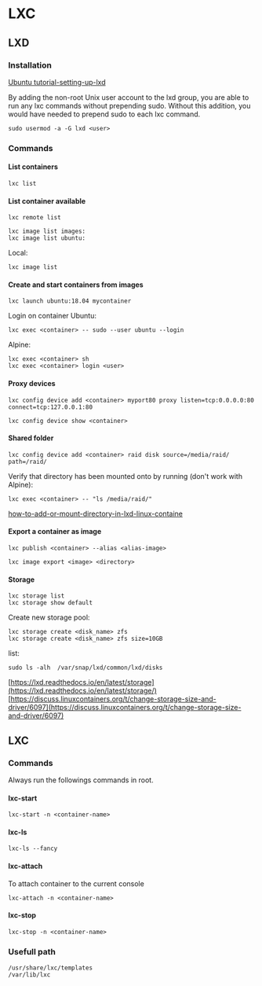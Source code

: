 # LXC

## LXD

### Installation

[Ubuntu tutorial-setting-up-lxd](https://ubuntu.com/tutorials/tutorial-setting-up-lxd-1604-fr)

By adding the non-root Unix user account to the lxd group, you are able to run any lxc commands without prepending sudo. Without this addition, you would have needed to prepend sudo to each lxc command.

```
sudo usermod -a -G lxd <user>
```

### Commands

#### List containers

```
lxc list
```

#### List container available

```
lxc remote list
```
```
lxc image list images:
lxc image list ubuntu:
```

Local:
```
lxc image list
```

#### Create and start containers from images

```
lxc launch ubuntu:18.04 mycontainer
```

Login on container Ubuntu:
```
lxc exec <container> -- sudo --user ubuntu --login
```

Alpine:
```
lxc exec <container> sh
lxc exec <container> login <user>
```

#### Proxy devices

```
lxc config device add <container> myport80 proxy listen=tcp:0.0.0.0:80 connect=tcp:127.0.0.1:80
```
```
lxc config device show <container>
```

#### Shared folder

```
lxc config device add <container> raid disk source=/media/raid/ path=/raid/
```

Verify that directory has been mounted onto <container> by running (don't work with Alpine):
```
lxc exec <container> -- "ls /media/raid/"
```

[how-to-add-or-mount-directory-in-lxd-linux-containe](https://www.cyberciti.biz/faq/how-to-add-or-mount-directory-in-lxd-linux-container/)

#### Export a container as image

```
lxc publish <container> --alias <alias-image>
```
```
lxc image export <image> <directory>
```

#### Storage

```
lxc storage list
lxc storage show default
```

Create new storage pool:
```
lxc storage create <disk_name> zfs
lxc storage create <disk_name> zfs size=10GB
```

list:
```
sudo ls -alh  /var/snap/lxd/common/lxd/disks
```

[https://lxd.readthedocs.io/en/latest/storage](https://lxd.readthedocs.io/en/latest/storage/)  
[https://discuss.linuxcontainers.org/t/change-storage-size-and-driver/6097](https://discuss.linuxcontainers.org/t/change-storage-size-and-driver/6097)

## LXC

### Commands

Always run the followings commands in root.

#### lxc-start

```
lxc-start -n <container-name>
```

#### lxc-ls

```
lxc-ls --fancy
```

#### lxc-attach

To attach container to the current console
```
lxc-attach -n <container-name>
```

#### lxc-stop

```
lxc-stop -n <container-name>
```

### Usefull path

```
/usr/share/lxc/templates
/var/lib/lxc
```
